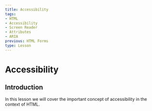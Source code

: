 ```yaml
---
title: Accessibility
tags:
- HTML
- Accessibility
- Screen Reader
- Attributes
- ARIA
previous: HTML Forms
type: Lesson
---
```


# Accessibility

## Introduction

In this lesson we will cover the important concept of accessibility in the context of HTML.